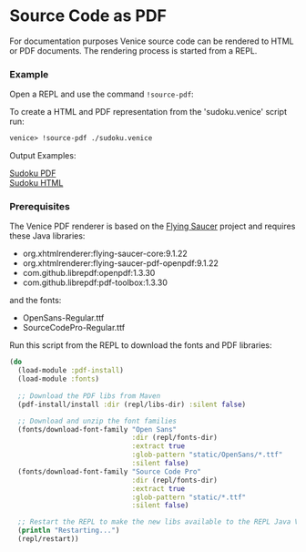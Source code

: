 # Source Code as PDF

For documentation purposes Venice source code can be rendered 
to HTML or PDF documents. The rendering process is started from a
REPL.


### Example

Open a REPL and use the command `!source-pdf`:

To create a HTML and PDF representation from the 'sudoku.venice' script run:

```clojure
venice> !source-pdf ./sudoku.venice
```

Output Examples:

[Sudoku PDF](https://raw.githubusercontent.com/jlangch/venice/master/doc/assets/source-to-pdf/sudoku.venice.pdf)  
[Sudoku HTML](https://htmlpreview.github.io/?https://github.com/jlangch/venice/blob/master/doc/assets/source-to-pdf/sudoku.venice.html)


### Prerequisites

The Venice PDF renderer is based on the [Flying Saucer](https://github.com/flyingsaucerproject/flyingsaucer) 
project and requires these Java libraries:

 - org.xhtmlrenderer:flying-saucer-core:9.1.22
 - org.xhtmlrenderer:flying-saucer-pdf-openpdf:9.1.22
 - com.github.librepdf:openpdf:1.3.30
 - com.github.librepdf:pdf-toolbox:1.3.30
 
and the fonts:

 - OpenSans-Regular.ttf
 - SourceCodePro-Regular.ttf


Run this script from the REPL to download the fonts and PDF libraries:

```clojure
(do
  (load-module :pdf-install)
  (load-module :fonts)
  
  ;; Download the PDF libs from Maven
  (pdf-install/install :dir (repl/libs-dir) :silent false)

  ;; Download and unzip the font families
  (fonts/download-font-family "Open Sans" 
                              :dir (repl/fonts-dir) 
                              :extract true 
                              :glob-pattern "static/OpenSans/*.ttf"
                              :silent false)
  (fonts/download-font-family "Source Code Pro" 
                              :dir (repl/fonts-dir) 
                              :extract true 
                              :glob-pattern "static/*.ttf"
                              :silent false)

  ;; Restart the REPL to make the new libs available to the REPL Java VM
  (println "Restarting...")
  (repl/restart))
```
 